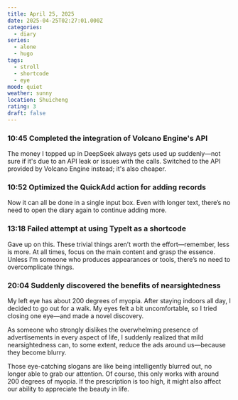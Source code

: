```yaml
---
title: April 25, 2025
date: 2025-04-25T02:27:01.000Z
categories:
  - diary
series:
  - alone
  - hugo
tags:
  - stroll
  - shortcode
  - eye
mood: quiet
weather: sunny
location: Shuicheng
rating: 3
draft: false
---
```


### 10:45 Completed the integration of Volcano Engine's API  

The money I topped up in DeepSeek always gets used up suddenly—not sure if it's due to an API leak or issues with the calls. Switched to the API provided by Volcano Engine instead; it's also cheaper.  

### 10:52 Optimized the QuickAdd action for adding records  

Now it can all be done in a single input box. Even with longer text, there’s no need to open the diary again to continue adding more.  

### 13:18 Failed attempt at using TypeIt as a shortcode  

Gave up on this. These trivial things aren’t worth the effort—remember, less is more. At all times, focus on the main content and grasp the essence. Unless I’m someone who produces appearances or tools, there’s no need to overcomplicate things.  

### 20:04 Suddenly discovered the benefits of nearsightedness  

My left eye has about 200 degrees of myopia. After staying indoors all day, I decided to go out for a walk. My eyes felt a bit uncomfortable, so I tried closing one eye—and made a novel discovery.  

As someone who strongly dislikes the overwhelming presence of advertisements in every aspect of life, I suddenly realized that mild nearsightedness can, to some extent, reduce the ads around us—because they become blurry.  

Those eye-catching slogans are like being intelligently blurred out, no longer able to grab our attention. Of course, this only works with around 200 degrees of myopia. If the prescription is too high, it might also affect our ability to appreciate the beauty in life. 